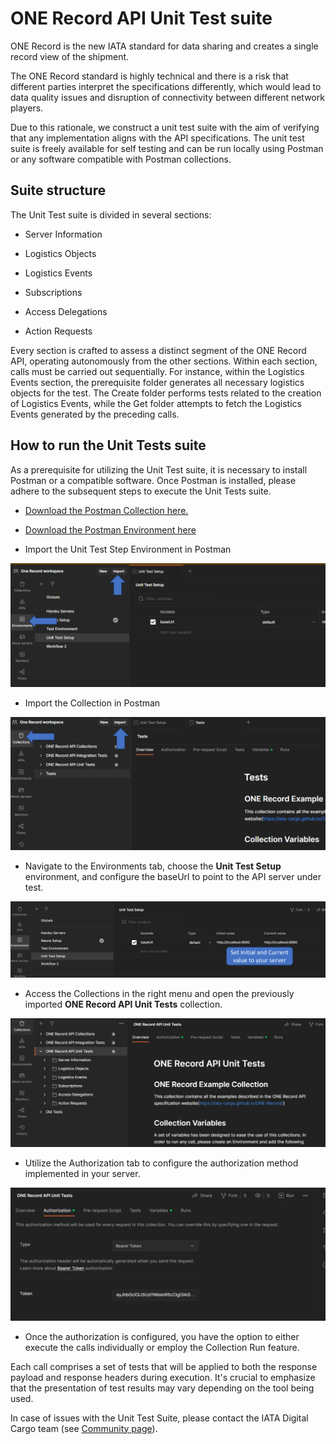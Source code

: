 # ONE Record API Unit Test suite

ONE Record is the new IATA standard for data sharing and creates a single record view of the shipment.

The ONE Record standard is highly technical and there is a risk that different parties interpret the specifications differently, which would lead to data quality issues and disruption of connectivity between different network players. 

Due to this rationale, we construct a unit test suite with the aim of verifying that any implementation aligns with the API specifications.
The unit test suite is freely available for self testing and can be run locally using Postman or any software compatible with Postman collections.

## Suite structure

The Unit Test suite is divided in several sections:

- Server Information

- Logistics Objects

- Logistics Events

- Subscriptions

- Access Delegations

- Action Requests

Every section is crafted to assess a distinct segment of the ONE Record API, operating autonomously from the other sections. Within each section, calls must be carried out sequentially. For instance, within the Logistics Events section, the prerequisite folder generates all necessary logistics objects for the test. The Create folder performs tests related to the creation of Logistics Events, while the Get folder attempts to fetch the Logistics Events generated by the preceding calls.

## How to run the Unit Tests suite

As a prerequisite for utilizing the Unit Test suite, it is necessary to install Postman or a compatible software.
Once Postman is installed, please adhere to the subsequent steps to execute the Unit Tests suite.

- [Download the Postman Collection here.](../assets/unit-tests/1R_Unit_Tests.postman_collection) 

- [Download the Postman Environment here](../assets/unit-tests/Unit_Test_Setup.postman_environment)  

- Import the Unit Test Step Environment in Postman

![Postman Environment](../img/unit-tests/postmanEnv.png)

- Import the Collection in Postman

![Postman Collection](../img/unit-tests/postmanColl.png)

- Navigate to the Environments tab, choose the **Unit Test Setup** environment, and configure the baseUrl to point to the API server under test.

![Environment Configuration](../img/unit-tests/envConfig.png)

- Access the Collections in the right menu and open the previously imported **ONE Record API Unit Tests** collection.

![Unit Test suite](../img/unit-tests/testCollection.png)

- Utilize the Authorization tab to configure the authorization method implemented in your server.

![Authorization setup](../img/unit-tests/authSetup.png)

- Once the authorization is configured, you have the option to either execute the calls individually or employ the Collection Run feature. 

Each call comprises a set of tests that will be applied to both the response payload and response headers during execution. It's crucial to emphasize that the presentation of test results may vary depending on the tool being used.

In case of issues with the Unit Test Suite, please contact the IATA Digital Cargo team (see [Community page](../community.md)).